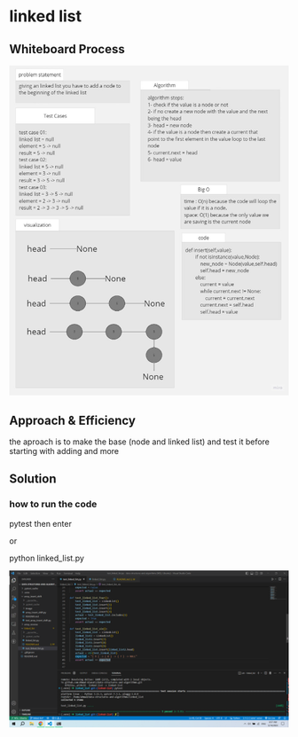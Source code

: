 # linked list

## Whiteboard Process

![whiteboard](./images/whiteboard.jpg)

## Approach & Efficiency
the aproach is to make the base (node and linked list) and test it before starting with adding and more

## Solution

### how to run the code

pytest then enter

or

python linked_list.py

![example](./images/Screenshot%20(176).png)